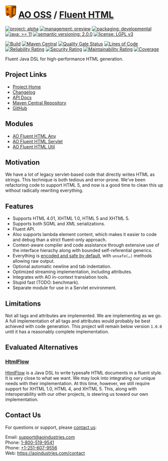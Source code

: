 # [<img src="ao-logo.png" alt="AO Logo" width="35" height="40">](https://github.com/aoindustries) [AO OSS](https://github.com/aoindustries/ao-oss) / [Fluent HTML](https://github.com/aoindustries/ao-fluent-html)

[![project: alpha](https://oss.aoapps.com/ao-badges/project-alpha.svg)](https://aoindustries.com/life-cycle#project-alpha)
[![management: preview](https://oss.aoapps.com/ao-badges/management-preview.svg)](https://aoindustries.com/life-cycle#management-preview)
[![packaging: developmental](https://oss.aoapps.com/ao-badges/packaging-developmental.svg)](https://aoindustries.com/life-cycle#packaging-developmental)  
[![java: &gt;= 11](https://oss.aoapps.com/ao-badges/java-11.svg)](https://docs.oracle.com/en/java/javase/11/docs/api/)
[![semantic versioning: 2.0.0](https://oss.aoapps.com/ao-badges/semver-2.0.0.svg)](http://semver.org/spec/v2.0.0.html)
[![license: LGPL v3](https://oss.aoapps.com/ao-badges/license-lgpl-3.0.svg)](https://www.gnu.org/licenses/lgpl-3.0)

[![Build](https://github.com/aoindustries/ao-fluent-html/workflows/Build/badge.svg?branch=master)](https://github.com/aoindustries/ao-fluent-html/actions?query=workflow%3ABuild)
[![Maven Central](https://maven-badges.herokuapp.com/maven-central/com.aoapps/ao-fluent-html/badge.svg)](https://maven-badges.herokuapp.com/maven-central/com.aoapps/ao-fluent-html)
[![Quality Gate Status](https://sonarcloud.io/api/project_badges/measure?branch=master&project=com.aoapps%3Aao-fluent-html&metric=alert_status)](https://sonarcloud.io/dashboard?branch=master&id=com.aoapps%3Aao-fluent-html)
[![Lines of Code](https://sonarcloud.io/api/project_badges/measure?branch=master&project=com.aoapps%3Aao-fluent-html&metric=ncloc)](https://sonarcloud.io/component_measures?branch=master&id=com.aoapps%3Aao-fluent-html&metric=ncloc)  
[![Reliability Rating](https://sonarcloud.io/api/project_badges/measure?branch=master&project=com.aoapps%3Aao-fluent-html&metric=reliability_rating)](https://sonarcloud.io/component_measures?branch=master&id=com.aoapps%3Aao-fluent-html&metric=Reliability)
[![Security Rating](https://sonarcloud.io/api/project_badges/measure?branch=master&project=com.aoapps%3Aao-fluent-html&metric=security_rating)](https://sonarcloud.io/component_measures?branch=master&id=com.aoapps%3Aao-fluent-html&metric=Security)
[![Maintainability Rating](https://sonarcloud.io/api/project_badges/measure?branch=master&project=com.aoapps%3Aao-fluent-html&metric=sqale_rating)](https://sonarcloud.io/component_measures?branch=master&id=com.aoapps%3Aao-fluent-html&metric=Maintainability)
[![Coverage](https://sonarcloud.io/api/project_badges/measure?branch=master&project=com.aoapps%3Aao-fluent-html&metric=coverage)](https://sonarcloud.io/component_measures?branch=master&id=com.aoapps%3Aao-fluent-html&metric=Coverage)

Fluent Java DSL for high-performance HTML generation.

## Project Links
* [Project Home](https://oss.aoapps.com/fluent-html/)
* [Changelog](https://oss.aoapps.com/fluent-html/changelog)
* [API Docs](https://oss.aoapps.com/fluent-html/apidocs/)
* [Maven Central Repository](https://search.maven.org/artifact/com.aoapps/ao-fluent-html)
* [GitHub](https://github.com/aoindustries/ao-fluent-html)

## Modules
* [AO Fluent HTML Any](https://github.com/aoindustries/ao-fluent-html-any)
* [AO Fluent HTML Servlet](https://github.com/aoindustries/ao-fluent-html-servlet)
* [AO Fluent HTML Util](https://github.com/aoindustries/ao-fluent-html-util)

## Motivation
We have a lot of legacy servlet-based code that directly writes HTML as strings.
This technique is both tedious and error-prone.  We've been refactoring code to
support HTML 5, and now is a good time to clean this up without radically
rewriting everything.

## Features
* Supports HTML 4.01, XHTML 1.0, HTML 5 and XHTML 5.
* Supports both SGML and XML serializations.
* Fluent API.
* Also supports lambda element content, which makes it easier to code and debug than a strict fluent-only approach.
* Context-aware compiler and code assistance through extensive use of the interface hierachy along with bounded self-referential generics.
* Everything is [encoded and safe by default](https://github.com/aoindustries/ao-encoding), with <code>unsafe(…)</code> methods allowing raw output.
* Optional automatic newline and tab indentation.
* Optimized streaming implementation, including attributes.
* Integrates with AO in-context translation tools.
* Stupid fast (TODO: benchmark).
* Separate module for use in a Servlet environment.

## Limitations
Not all tags and attributes are implemented.  We are implementing
as we go.  A full implementation of all tags and attributes would
probably be best achieved with code generation.  This project will
remain below version <code>1.0.0</code> until it has a reasonably
complete implementation.

## Evaluated Alternatives
### [HtmlFlow](https://github.com/xmlet/HtmlFlow)
[HtmlFlow](https://github.com/xmlet/HtmlFlow) is a Java DSL to write typesafe
HTML documents in a fluent style.  It is very close to what we want.  We
may look into integrating our unique needs with their implementation.  At this
time, however, we still require support for XHTML 1.0, HTML 4, and XHTML 5.
This, along with interoperability with our other projects, is steering us toward
our own implementation.

## Contact Us
For questions or support, please [contact us](https://aoindustries.com/contact):

Email: [support@aoindustries.com](mailto:support@aoindustries.com)  
Phone: [1-800-519-9541](tel:1-800-519-9541)  
Phone: [+1-251-607-9556](tel:+1-251-607-9556)  
Web: https://aoindustries.com/contact
